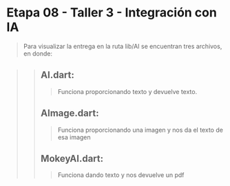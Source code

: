 # Etapa 08 - Taller 3 - Integración con IA

> Para visualizar la entrega en la ruta lib/AI se encuentran tres archivos, en donde:

>> ## AI.dart:
>>> Funciona proporcionando texto y devuelve texto.
>> ## AImage.dart:
>>> Funciona proporcionando una imagen y nos da el texto de esa imagen
>> ## MokeyAI.dart:
>>> Funciona dando texto y nos devuelve un pdf
